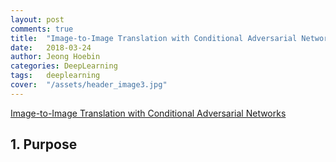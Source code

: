 ```yaml
---
layout: post
comments: true
title:  "Image-to-Image Translation with Conditional Adversarial Networks"
date:   2018-03-24
author: Jeong Hoebin
categories: DeepLearning
tags:	deeplearning
cover:  "/assets/header_image3.jpg"
---
```


[Image-to-Image Translation with Conditional Adversarial Networks][article]

## 1. Purpose

[article]: https://phillipi.github.io/pix2pix/